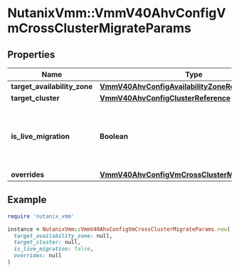 # NutanixVmm::VmmV40AhvConfigVmCrossClusterMigrateParams

## Properties

| Name | Type | Description | Notes |
| ---- | ---- | ----------- | ----- |
| **target_availability_zone** | [**VmmV40AhvConfigAvailabilityZoneReference**](VmmV40AhvConfigAvailabilityZoneReference.md) |  |  |
| **target_cluster** | [**VmmV40AhvConfigClusterReference**](VmmV40AhvConfigClusterReference.md) |  | [optional] |
| **is_live_migration** | **Boolean** | Indicates if the migration is performed with a running VM. |  |
| **overrides** | [**VmmV40AhvConfigVmCrossClusterMigrateOverrides**](VmmV40AhvConfigVmCrossClusterMigrateOverrides.md) |  | [optional] |

## Example

```ruby
require 'nutanix_vmm'

instance = NutanixVmm::VmmV40AhvConfigVmCrossClusterMigrateParams.new(
  target_availability_zone: null,
  target_cluster: null,
  is_live_migration: false,
  overrides: null
)
```

